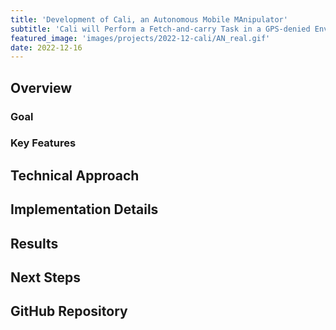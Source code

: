 ```yaml
---
title: 'Development of Cali, an Autonomous Mobile MAnipulator'
subtitle: 'Cali will Perform a Fetch-and-carry Task in a GPS-denied Environment'
featured_image: 'images/projects/2022-12-cali/AN_real.gif'
date: 2022-12-16
---
```


## Overview

### Goal

### Key Features

## Technical Approach

## Implementation Details

## Results

## Next Steps

## GitHub Repository


